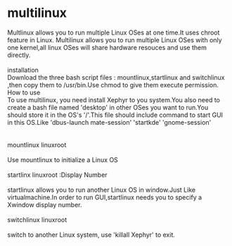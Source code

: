 # multilinux
Multlinux allows you to run multiple Linux OSes at one time.It uses chroot feature in Linux. Multilinux allows 
you to run multiple Linux OSes with only one kernel,all linux OSes will share hardware resouces and use them directly.  
<br>installation<br>
Download the three bash script files : mountlinux,startlinux and switchlinux ,then copy them to /usr/bin.Use chmod to give them execute permission.
<br>How to use<br>
To use multilinux, you need install Xephyr to you system.You also need to create a bash file named 'desktop' in other OSes  you want to run.You should store it in the OS's '/'.This file should include command to start GUI in this OS.Like 'dbus-launch mate-session' 'startkde' 'gnome-session'
<br><br>
<br>mountlinux linuxroot<br>
<br>Use mountlinux to initialize a Linux OS<br>
<br>startlinx linuxroot :Display Number<br>
<br>startlinux allows you to run another Linux OS in window.Just Like virtualmachine.In order to run GUI,startlinux needs you to specify a Xwindow display number.<br>
<br>switchlinux linuxroot<br>
<br>switch to another Linux system, use 'killall Xephyr' to exit. <br>
